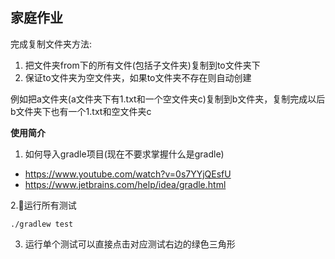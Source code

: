 ## 家庭作业
 
完成复制文件夹方法:
1. 把文件夹from下的所有文件(包括子文件夹)复制到to文件夹下
2. 保证to文件夹为空文件夹，如果to文件夹不存在则自动创建

例如把a文件夹(a文件夹下有1.txt和一个空文件夹c)复制到b文件夹，复制完成以后b文件夹下也有一个1.txt和空文件夹c

**使用简介**  
1. 如何导入gradle项目(现在不要求掌握什么是gradle)
- https://www.youtube.com/watch?v=0s7YYjQEsfU
- https://www.jetbrains.com/help/idea/gradle.html

2.运行所有测试  
```
./gradlew test
```
3. 运行单个测试可以直接点击对应测试右边的绿色三角形
